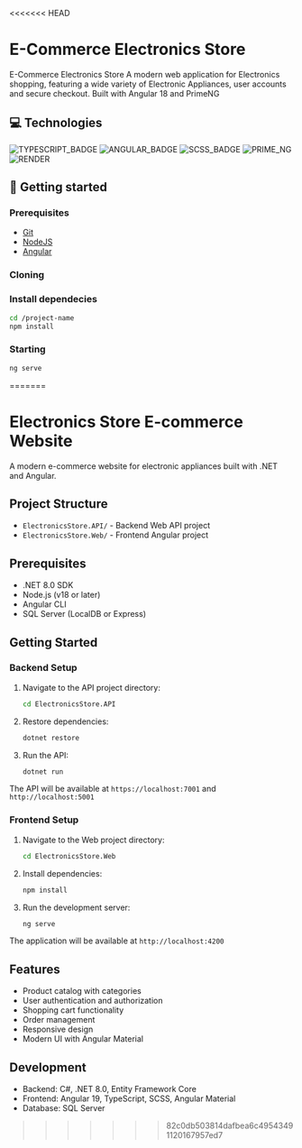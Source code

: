 <<<<<<< HEAD
<h1 style="font-weight: bold;">E-Commerce Electronics Store</h1>

<p>E-Commerce Electronics Store A modern web application for Electronics shopping, featuring a wide variety of Electronic Appliances, user accounts and secure checkout. Built with Angular 18 and PrimeNG</p>

<h2 id="technologies">💻 Technologies</h2>

![TYPESCRIPT_BADGE](https://img.shields.io/badge/TypeScript-3178C6?style=for-the-badge&logo=typescript&logoColor=fff)
![ANGULAR_BADGE](https://img.shields.io/badge/Angular-%23DD0031.svg?style=for-the-badge&logo=angular&logoColor=white)
![SCSS_BADGE](https://img.shields.io/badge/Scss-CC6699?style=for-the-badge&logo=sass&logoColor=white)
![PRIME_NG](https://img.shields.io/badge/PrimeNG-F43F5E?style=for-the-badge&logo=primeng&logoColor=white)
![RENDER](https://img.shields.io/badge/Render-fff?style=for-the-badge&logo=render&logoColor=000)

<h2 id="started">🚀 Getting started</h2>

<h3>Prerequisites</h3>

- [Git](https://git-scm.com/)
- [NodeJS](https://nodejs.org/en)
- [Angular](https://angular.dev/)

<h3>Cloning</h3>



<h3>Install dependecies</h3>

```bash
cd /project-name
npm install
```

<h3>Starting</h3>

```bash
ng serve
```
=======
# Electronics Store E-commerce Website

A modern e-commerce website for electronic appliances built with .NET and Angular.

## Project Structure

- `ElectronicsStore.API/` - Backend Web API project
- `ElectronicsStore.Web/` - Frontend Angular project

## Prerequisites

- .NET 8.0 SDK
- Node.js (v18 or later)
- Angular CLI
- SQL Server (LocalDB or Express)

## Getting Started

### Backend Setup

1. Navigate to the API project directory:
   ```bash
   cd ElectronicsStore.API
   ```

2. Restore dependencies:
   ```bash
   dotnet restore
   ```

3. Run the API:
   ```bash
   dotnet run
   ```

The API will be available at `https://localhost:7001` and `http://localhost:5001`

### Frontend Setup

1. Navigate to the Web project directory:
   ```bash
   cd ElectronicsStore.Web
   ```

2. Install dependencies:
   ```bash
   npm install
   ```

3. Run the development server:
   ```bash
   ng serve
   ```

The application will be available at `http://localhost:4200`

## Features

- Product catalog with categories
- User authentication and authorization
- Shopping cart functionality
- Order management
- Responsive design
- Modern UI with Angular Material

## Development

- Backend: C#, .NET 8.0, Entity Framework Core
- Frontend: Angular 19, TypeScript, SCSS, Angular Material
- Database: SQL Server 
>>>>>>> 82c0db503814dafbea6c49543491120167957ed7
